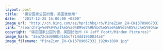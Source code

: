 ```yaml
---
layout: post
title:  "锡安国家公园的雪，美国犹他州"
date:   "2017-12-28 16:00:00 +0800"
image_url: "http://cn.bing.com/az/hprichbg/rb/PineZion_ZH-CN13789067332_1920x1080.jpg"
link: "/search?q=%e9%94%a1%e5%ae%89%e5%9b%bd%e5%ae%b6%e5%85%ac%e5%9b%ad&form=hpcapt&mkt=zh-cn"
copyright: "锡安国家公园的雪，美国犹他州 (© Jeff Foott/Minden Pictures)"
image_hash: "2ea72c8d080bd165cf714dd1960834a8"
image_filename: "PineZion_ZH-CN13789067332_1920x1080.jpg"
---
```

